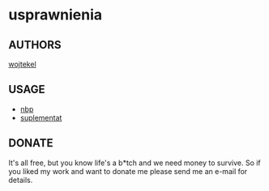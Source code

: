 # usprawnienia

## AUTHORS
[wojtekel](http://mojemiejsce-wojtekel.rhcloud.com)

## USAGE
- [nbp](https://htmlpreview.github.io/?https://github.com/wojtekl/usprawnienia/blob/master/nbp.html)
- [suplementat](https://htmlpreview.github.io/?https://github.com/wojtekl/usprawnienia/blob/master/suplementat.html)

## DONATE
It's all free, but you know life's a b*tch and we need money to survive. So if you liked my work and want to donate me please send me an e-mail for details.


